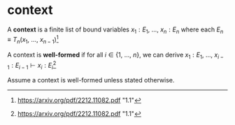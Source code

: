 # context

<!-- prettier-ignore -->
A **context** is a finite list of bound variables $x_1: E_1,\ \ldots,\  x_n: E_n$ where each $E_n \equiv T_n(x_1,\ \ldots,\ x_{n-1})$[^1]

<!-- prettier-ignore -->
A context is **well-formed** if for all $i \in \{1,\ \ldots,\ n\}$, we can derive
$x_1: E_1,\ \ldots,\  x_{i-1}: E_{i-1} \vdash x_i: E_i$[^1]

Assume a context is well-formed unless stated otherwise.

[^1]: https://arxiv.org/pdf/2212.11082.pdf "1.1"

